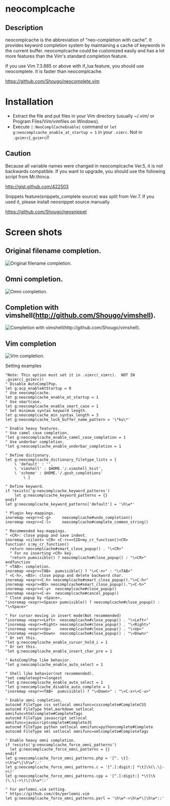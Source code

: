 **neocomplcache**
=================

Description
-----------

neocomplcache is the abbreviation of "neo-completion with cache". It
provides keyword completion system by maintaining a cache of keywords in the
current buffer. neocomplcache could be customized easily and has a lot more
features than the Vim's standard completion feature.

If you use Vim 7.3.885 or above with if\_lua feature, you should use
neocomplete.  It is faster than neocomplcache.

https://github.com/Shougo/neocomplete.vim

Installation
============

* Extract the file and put files in your Vim directory
   (usually ~/.vim/ or Program Files/Vim/vimfiles on Windows).
* Execute `|:NeoComplCacheEnable|` command or
`let g:neocomplcache_enable_at_startup = 1`
in your `.vimrc`. Not in `.gvimrc`(`_gvimrc`)!

Caution
-------

Because all variable names were changed in neocomplcache Ver.5, it is not
backwards compatible. If you want to upgrade, you should use the following
script from Mr.thinca.

http://gist.github.com/422503

Snippets feature(snippets\_complete source) was split from Ver.7.
If you used it, please install neosnippet source manually.

https://github.com/Shougo/neosnippet

Screen shots
============

Original filename completion.
-----------
![Original filename completion.](http://1.bp.blogspot.com/_ci2yBnqzJgM/TD1O5_bOQ2I/AAAAAAAAADE/vHf9Xg_mrTI/s1600/filename_complete.png)

Omni completion.
----------------
![Omni completion.](http://2.bp.blogspot.com/_ci2yBnqzJgM/TD1PTolkTBI/AAAAAAAAADU/knJ3eniuHWI/s1600/omni_complete.png)

Completion with vimshell(http://github.com/Shougo/vimshell).
------------------------------------------------------------
![Completion with vimshell(http://github.com/Shougo/vimshell).](http://1.bp.blogspot.com/_ci2yBnqzJgM/TD1PLfdQrwI/AAAAAAAAADM/2pSFRTHwYOY/s1600/neocomplcache_with_vimshell.png)

Vim completion
------------------------------------------------------------
![Vim completion.](http://1.bp.blogspot.com/_ci2yBnqzJgM/TD1PfKTlwnI/AAAAAAAAADs/nOGWTRLuae8/s1600/vim_complete.png)

Setting examples

```vim
"Note: This option must set it in .vimrc(_vimrc).  NOT IN .gvimrc(_gvimrc)!
" Disable AutoComplPop.
let g:acp_enableAtStartup = 0
" Use neocomplcache.
let g:neocomplcache_enable_at_startup = 1
" Use smartcase.
let g:neocomplcache_enable_smart_case = 1
" Set minimum syntax keyword length.
let g:neocomplcache_min_syntax_length = 3
let g:neocomplcache_lock_buffer_name_pattern = '\*ku\*'

" Enable heavy features.
" Use camel case completion.
"let g:neocomplcache_enable_camel_case_completion = 1
" Use underbar completion.
"let g:neocomplcache_enable_underbar_completion = 1

" Define dictionary.
let g:neocomplcache_dictionary_filetype_lists = {
    \ 'default' : '',
    \ 'vimshell' : $HOME.'/.vimshell_hist',
    \ 'scheme' : $HOME.'/.gosh_completions'
        \ }

" Define keyword.
if !exists('g:neocomplcache_keyword_patterns')
    let g:neocomplcache_keyword_patterns = {}
endif
let g:neocomplcache_keyword_patterns['default'] = '\h\w*'

" Plugin key-mappings.
inoremap <expr><C-g>     neocomplcache#undo_completion()
inoremap <expr><C-l>     neocomplcache#complete_common_string()

" Recommended key-mappings.
" <CR>: close popup and save indent.
inoremap <silent> <CR> <C-r>=<SID>my_cr_function()<CR>
function! s:my_cr_function()
  return neocomplcache#smart_close_popup() . "\<CR>"
  " For no inserting <CR> key.
  "return pumvisible() ? neocomplcache#close_popup() : "\<CR>"
endfunction
" <TAB>: completion.
inoremap <expr><TAB>  pumvisible() ? "\<C-n>" : "\<TAB>"
" <C-h>, <BS>: close popup and delete backword char.
inoremap <expr><C-h> neocomplcache#smart_close_popup()."\<C-h>"
inoremap <expr><BS> neocomplcache#smart_close_popup()."\<C-h>"
inoremap <expr><C-y>  neocomplcache#close_popup()
inoremap <expr><C-e>  neocomplcache#cancel_popup()
" Close popup by <Space>.
"inoremap <expr><Space> pumvisible() ? neocomplcache#close_popup() : "\<Space>"

" For cursor moving in insert mode(Not recommended)
"inoremap <expr><Left>  neocomplcache#close_popup() . "\<Left>"
"inoremap <expr><Right> neocomplcache#close_popup() . "\<Right>"
"inoremap <expr><Up>    neocomplcache#close_popup() . "\<Up>"
"inoremap <expr><Down>  neocomplcache#close_popup() . "\<Down>"
" Or set this.
"let g:neocomplcache_enable_cursor_hold_i = 1
" Or set this.
"let g:neocomplcache_enable_insert_char_pre = 1

" AutoComplPop like behavior.
"let g:neocomplcache_enable_auto_select = 1

" Shell like behavior(not recommended).
"set completeopt+=longest
"let g:neocomplcache_enable_auto_select = 1
"let g:neocomplcache_disable_auto_complete = 1
"inoremap <expr><TAB>  pumvisible() ? "\<Down>" : "\<C-x>\<C-u>"

" Enable omni completion.
autocmd FileType css setlocal omnifunc=csscomplete#CompleteCSS
autocmd FileType html,markdown setlocal omnifunc=htmlcomplete#CompleteTags
autocmd FileType javascript setlocal omnifunc=javascriptcomplete#CompleteJS
autocmd FileType python setlocal omnifunc=pythoncomplete#Complete
autocmd FileType xml setlocal omnifunc=xmlcomplete#CompleteTags

" Enable heavy omni completion.
if !exists('g:neocomplcache_force_omni_patterns')
  let g:neocomplcache_force_omni_patterns = {}
endif
let g:neocomplcache_force_omni_patterns.php = '[^. \t]->\h\w*\|\h\w*::'
let g:neocomplcache_force_omni_patterns.c = '[^.[:digit:] *\t]\%(\.\|->\)'
let g:neocomplcache_force_omni_patterns.cpp = '[^.[:digit:] *\t]\%(\.\|->\)\|\h\w*::'

" For perlomni.vim setting.
" https://github.com/c9s/perlomni.vim
let g:neocomplcache_force_omni_patterns.perl = '\h\w*->\h\w*\|\h\w*::'
```
